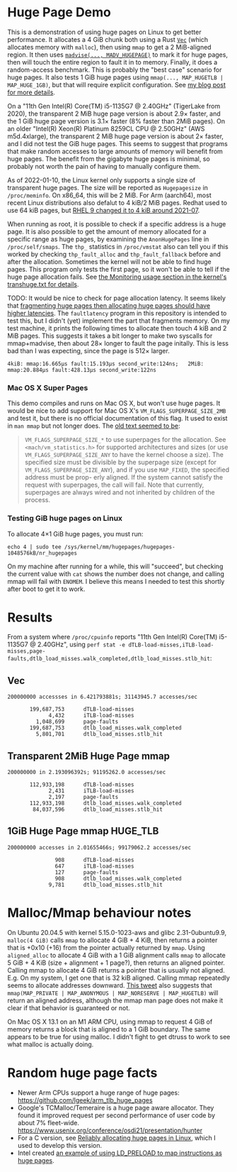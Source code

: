 # Huge Page Demo

This is a demonstration of using huge pages on Linux to get better performance. It allocates a 4 GiB chunk both using a Rust [`Vec`](https://doc.rust-lang.org/std/vec/struct.Vec.html) (which allocates memory with `malloc`), then using `mmap` to get a 2 MiB-aligned region. It then uses [`madvise(..., MADV_HUGEPAGE)`](https://man7.org/linux/man-pages/man2/madvise.2.html) to mark it for huge pages, then will touch the entire region to fault it in to memory. Finally, it does a random-access benchmark. This is probably the "best case" scenario for huge pages. It also tests 1 GiB huge pages using `mmap(..., MAP_HUGETLB | MAP_HUGE_1GB)`, but that will require explicit configuration. See [my blog post for more details](https://www.evanjones.ca/hugepages-are-a-good-idea.html).

On a "11th Gen Intel(R) Core(TM) i5-1135G7 @ 2.40GHz" (TigerLake from 2020), the transparent 2 MiB huge page version is about 2.9× faster, and the 1 GiB huge page version is 3.1× faster (8% faster than 2MiB pages). On an older "Intel(R) Xeon(R) Platinum 8259CL CPU @ 2.50GHz" (AWS m5d.4xlarge), the transparent 2 MiB huge page version is about 2× faster, and I did not test the GiB huge pages. This seems to suggest that programs that make random accesses to large amounts of memory will benefit from huge pages. The benefit from the gigabyte huge pages is minimal, so probably not worth the pain of having to manually configure them.

As of 2022-01-10, the Linux kernel only supports a single size of transparent huge pages. The size will be reported as `Hugepagesize` in `/proc/meminfo`. On x86_64, this will be 2 MiB. For Arm (aarch64), most recent Linux distributions also defalut to 4 kiB/2 MiB pages. Redhat used to use 64 kiB pages, but [RHEL 9 changed it to 4 kiB around 2021-07](https://bugzilla.redhat.com/show_bug.cgi?id=1978730).

When running as root, it is possible to check if a specific address is a huge page. It is also possible to get the amount of memory allocated for a specific range as huge pages, by examining the `AnonHugePages` line in `/proc/self/smaps`. The `thp_` statistics in `/proc/vmstat` also can tell you if this worked by checking `thp_fault_alloc` and `thp_fault_fallback` before and after the allocation. Sometimes the kernel will not be able to find huge pages. This program only tests the first page, so it won't be able to tell if the huge page allocation fails. See [the Monitoring usage section in the kernel's transhuge.txt for details](https://www.kernel.org/doc/Documentation/vm/transhuge.txt).

TODO: It would be nice to check for page allocation latency. It seems likely that [fragmenting huge pages then allocating huge pages should have higher latencies](https://nitingupta.dev/post/linux-kernel-hugepage-allocation-latencies/). The `faultlatency` program in this repository is intended to test this, but I didn't (yet) implement the part that fragments memory. On my test machine, it prints the following times to allocate then touch 4 kiB and 2 MiB pages. This suggests it takes a bit longer to make two syscalls for mmap+madvise, then about 28× longer to fault the page initally. This is less bad than I was expecting, since the page is 512× larger.

```
4kiB: mmap:16.665µs fault:15.193µs second_write:124ns;   2MiB: mmap:20.884µs fault:428.13µs second_write:122ns
```


### Mac OS X Super Pages

This demo compiles and runs on Mac OS X, but won't use huge pages. It would be nice to add support for Mac OS X's `VM_FLAGS_SUPERPAGE_SIZE_2MB` and test it, but there is no official documentation of this flag. It used to exist in `man mmap` but not longer does. The [old text seemed to be](https://www.unix.com/man-page/osx/2/mmap):

> `VM_FLAGS_SUPERPAGE_SIZE_*` to use superpages for the allocation.  See `<mach/vm_statistics.h>` for supported architectures
and sizes (or use `VM_FLAGS_SUPERPAGE_SIZE_ANY` to have the kernel choose a size).  The specified size must be divisible by
the superpage size (except for `VM_FLAGS_SUPERPAGE_SIZE_ANY`), and if you use `MAP_FIXED`, the specified address must be prop-
erly aligned. If the system cannot satisfy the request with superpages, the call will fail. Note that currently, superpages
are always wired and not inherited by children of the process.



### Testing GiB huge pages on Linux

To allocate 4×1 GiB huge pages, you must run:

```
echo 4 | sudo tee /sys/kernel/mm/hugepages/hugepages-1048576kB/nr_hugepages
```

On my machine after running for a while, this will "succeed", but checking the current value with `cat` shows the number does not change, and calling mmap will fail with `ENOMEM`. I believe this means  I needed to test this shortly after boot to get it to work.


# Results

From a system where `/proc/cpuinfo` reports "11th Gen Intel(R) Core(TM) i5-1135G7 @ 2.40GHz", using `perf stat -e dTLB-load-misses,iTLB-load-misses,page-faults,dtlb_load_misses.walk_completed,dtlb_load_misses.stlb_hit`:

## Vec

```
200000000 accessses in 6.421793881s; 31143945.7 accesses/sec

       199,687,753      dTLB-load-misses
             4,432      iTLB-load-misses
         1,048,699      page-faults
       199,687,753      dtlb_load_misses.walk_completed
         5,801,701      dtlb_load_misses.stlb_hit
```

## Transparent 2MiB Huge Page mmap

```
200000000 in 2.193096392s; 91195262.0 accesses/sec

       112,933,198      dTLB-load-misses
             2,431      iTLB-load-misses
             2,197      page-faults
       112,933,198      dtlb_load_misses.walk_completed
        84,037,596      dtlb_load_misses.stlb_hit
```

## 1GiB Huge Page mmap HUGE_TLB

```
200000000 accesses in 2.01655466s; 99179062.2 accesses/sec

               908      dTLB-load-misses
               647      iTLB-load-misses
               127      page-faults
               908      dtlb_load_misses.walk_completed
             9,781      dtlb_load_misses.stlb_hit
```


# Malloc/Mmap behaviour notes

On Ubuntu 20.04.5 with kernel 5.15.0-1023-aws and glibc 2.31-0ubuntu9.9, `malloc(4 GiB)` calls `mmap` to allocate 4 GiB + 4 KiB, then returns a pointer that is +0x10 (+16) from the pointer actually returned by `mmap`. Using `aligned_alloc` to allocate 4 GiB with a 1 GiB alignment calls `mmap` to allocate 5 GiB + 4 KiB (size + alignment + 1 page?), then returns an aligned pointer. Calling mmap to allocate 4 GiB returns a pointer that is usually not aligned. E.g. On my system, I get one that is 32 kiB aligned. Calling mmap repeatedly seems to allocate addresses downward. [This tweet](https://twitter.com/pkhuong/status/1462988088070791173) also suggests that `mmap(MAP_PRIVATE | MAP_ANONYMOUS | MAP_NORESERVE | MAP_HUGETLB)` will return an aligned address, although the mmap man page does not make it clear if that behavior is guaranteed or not.

On Mac OS X 13.1 on an M1 ARM CPU, using mmap to request 4 GiB of memory returns a block that is aligned to a 1 GiB boundary. The same appears to be true for using malloc. I didn't fight to get dtruss to work to see what malloc is actually doing.


# Random huge page facts

* Newer Arm CPUs support a huge range of huge pages: https://github.com/lgeek/arm_tlb_huge_pages
* Google's TCMalloc/Temeraire is a huge page aware allocator. They found it improved request per second performance of user code by about 7% fleet-wide. https://www.usenix.org/conference/osdi21/presentation/hunter
* For a C version, see [Reliably allocating huge pages in Linux](https://mazzo.li/posts/check-huge-page.html), which I used to develop this version.
* Intel created [an example of using LD_PRELOAD to map instructions as huge pages](https://github.com/intel/iodlr/tree/master/large_page-c).